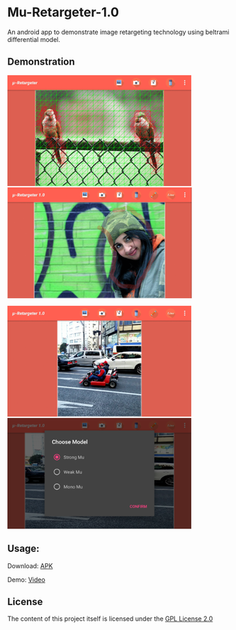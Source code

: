 # Mu-Retargeter-1.0
An android app to demonstrate image retargeting technology using beltrami differential model.

## Demonstration 
<p>
<img src="https://raw.githubusercontent.com/ecpy/Random-Labs/master/application_designs/Android/android_image_retargeter/results/birds.gif" height="250"><img src="https://raw.githubusercontent.com/ecpy/Random-Labs/master/application_designs/Android/android_image_retargeter/results/fatem.gif" height="250"> 
<p>
<img src="https://raw.githubusercontent.com/ecpy/Random-Labs/master/application_designs/Android/android_image_retargeter/results/mario.gif" height="250"><img src="https://raw.githubusercontent.com/ecpy/Random-Labs/master/application_designs/Android/android_image_retargeter/results/model.png" height="250">

## Usage:
Download: <a href="https://gitlab.com/ecpy/android_image_retargeter/blob/master/RELEASE/IR-1.0.0-release.apk">APK</a><p>
Demo: <a href="https://youtu.be/vNuasq2magw ">Video</a> 

## License
The content of this project itself is licensed under the [GPL License 2.0](https://www.gnu.org/licenses/old-licenses/gpl-2.0.html)  
 
